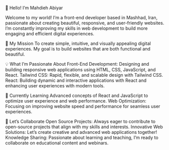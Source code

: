 🌟 Hello! I’m Mahdieh Abiyar 


Welcome to my world! I’m a front-end developer based in Mashhad, Iran, passionate about creating beautiful, responsive, and user-friendly websites. I’m constantly improving my skills in web development to build more engaging and efficient digital experiences.

🎯 My Mission
To create simple, intuitive, and visually appealing digital experiences. My goal is to build websites that are both functional and beautiful.

💡 What I’m Passionate About
Front-End Development: Designing and building responsive web applications using HTML, CSS, JavaScript, and React.
Tailwind CSS: Rapid, flexible, and scalable design with Tailwind CSS.
React: Building dynamic and interactive applications with React and enhancing user experiences with modern tools.

🌱 Currently Learning
Advanced concepts of React and JavaScript to optimize user experience and web performance.
Web Optimization: Focusing on improving website speed and performance for seamless user experiences.

🤝 Let’s Collaborate
Open Source Projects: Always eager to contribute to open-source projects that align with my skills and interests.
Innovative Web Solutions: Let’s create creative and advanced web applications together!
Knowledge Sharing: Passionate about learning and teaching, I’m ready to collaborate on educational content and webinars.
